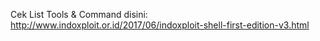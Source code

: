 Cek List Tools & Command disini:<br>
http://www.indoxploit.or.id/2017/06/indoxploit-shell-first-edition-v3.html
